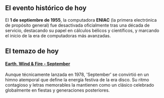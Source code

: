 ## El evento histórico de hoy
El **1 de septiembre de 1955**, la computadora **ENIAC** (la primera electrónica de propósito general) fue desactivada oficialmente tras una década de servicio, destacando su papel en cálculos bélicos y científicos, y marcando el inicio de la era de computadoras más avanzadas.

## El temazo de hoy
#### [Earth, Wind & Fire - September](https://www.youtube.com/watch?v=Gs069dndIYk)
Aunque técnicamente lanzada en 1978, 'September' se convirtió en un himno atemporal que define la energía festiva de la era disco. Su ritmo contagioso y letras memorables la mantienen como un clásico celebrado globalmente en fiestas y generaciones posteriores.

